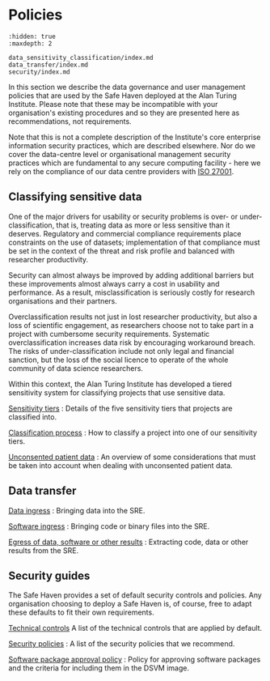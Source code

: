 # Policies

```{toctree}
:hidden: true
:maxdepth: 2

data_sensitivity_classification/index.md
data_transfer/index.md
security/index.md
```

In this section we describe the data governance and user management policies that are used by the Safe Haven deployed at the Alan Turing Institute.
Please note that these may be incompatible with your organisation's existing procedures and so they are presented here as recommendations, not requirements.

Note that this is not a complete description of the Institute's core enterprise information security practices, which are described elsewhere.
Nor do we cover the data-centre level or organisational management security practices which are fundamental to any secure computing facility - here we rely on the compliance of our data centre providers with [ISO 27001](https://www.iso.org/isoiec-27001-information-security.html).

## Classifying sensitive data

One of the major drivers for usability or security problems is over- or under-classification, that is, treating data as more or less sensitive than it deserves.
Regulatory and commercial compliance requirements place constraints on the use of datasets; implementation of that compliance must be set in the context of the threat and risk profile and balanced with researcher productivity.

Security can almost always be improved by adding additional barriers but these improvements almost always carry a cost in usability and performance.
As a result, misclassification is seriously costly for research organisations and their partners.

Overclassification results not just in lost researcher productivity, but also a loss of scientific engagement, as researchers choose not to take part in a project with cumbersome security requirements.
Systematic overclassification increases data risk by encouraging workaround breach.
The risks of under-classification include not only legal and financial sanction, but the loss of the social licence to operate of the whole community of data science researchers.

Within this context, the Alan Turing Institute has developed a tiered sensitivity system for classifying projects that use sensitive data.

[Sensitivity tiers](data_sensitivity_classification/sensitivity_tiers.md)
: Details of the five sensitivity tiers that projects are classified into.

[Classification process](data_sensitivity_classification/classification_process.md)
: How to classify a project into one of our sensitivity tiers.

[Unconsented patient data](data_sensitivity_classification/unconsented_data.md)
: An overview of some considerations that must be taken into account when dealing with unconsented patient data.

## Data transfer

[Data ingress](data_transfer/data_ingress.md)
: Bringing data into the SRE.

[Software ingress](data_transfer/software_ingress.md)
: Bringing code or binary files into the SRE.

[Egress of data, software or other results](data_transfer/egress.md)
: Extracting code, data or other results from the SRE.

## Security guides

The Safe Haven provides a set of default security controls and policies.
Any organisation choosing to deploy a Safe Haven is, of course, free to adapt these defaults to fit their own requirements.

[Technical controls](security/technical_controls.md)
A list of the technical controls that are applied by default.

[Security policies](security/security_policies.md)
: A list of the security policies that we recommend.

[Software package approval policy](security/software_package_approval_policy.md)
: Policy for approving software packages and the criteria for including them in the DSVM image.
